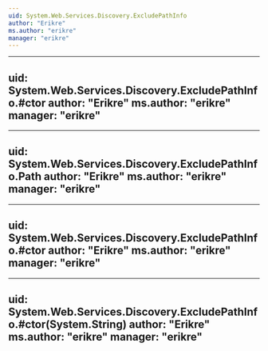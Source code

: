 ```yaml
---
uid: System.Web.Services.Discovery.ExcludePathInfo
author: "Erikre"
ms.author: "erikre"
manager: "erikre"
---
```


---
uid: System.Web.Services.Discovery.ExcludePathInfo.#ctor
author: "Erikre"
ms.author: "erikre"
manager: "erikre"
---

---
uid: System.Web.Services.Discovery.ExcludePathInfo.Path
author: "Erikre"
ms.author: "erikre"
manager: "erikre"
---

---
uid: System.Web.Services.Discovery.ExcludePathInfo.#ctor
author: "Erikre"
ms.author: "erikre"
manager: "erikre"
---

---
uid: System.Web.Services.Discovery.ExcludePathInfo.#ctor(System.String)
author: "Erikre"
ms.author: "erikre"
manager: "erikre"
---

